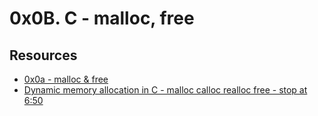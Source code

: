 # 0x0B. C - malloc, free
## Resources
* [0x0a - malloc & free ](https://alx-intranet.hbtn.io/rltoken/7q6RmWq86XkUhvmlhrg9bg)
* [Dynamic memory allocation in C - malloc calloc realloc free - stop at 6:50](https://alx-intranet.hbtn.io/rltoken/pfGb2oVIYLO_1a8jtFGQYw)


